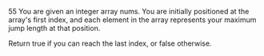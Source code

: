 55 You are given an integer array nums. You are initially positioned at the array's first index, and each element in the array represents your maximum jump length at that position.

Return true if you can reach the last index, or false otherwise.